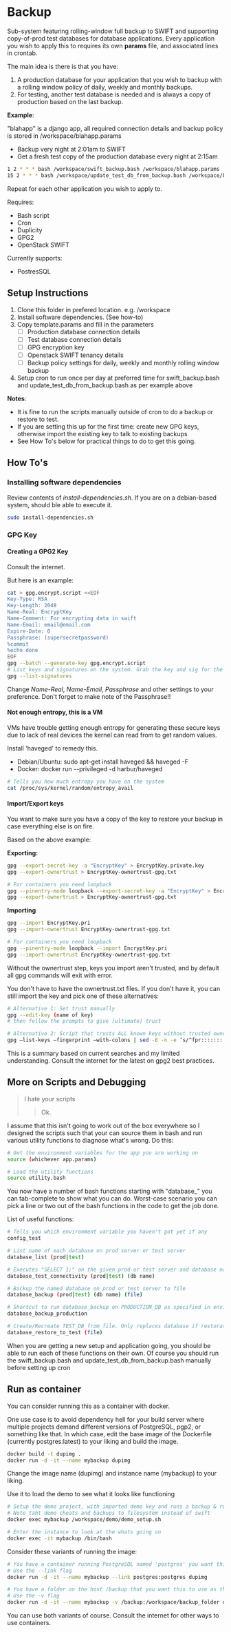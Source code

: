 # Backup #

Sub-system featuring rolling-window full backup to SWIFT and supporting copy-of-prod test databases for database applications. Every application you wish to apply this to requires its own **params** file, and associated lines in crontab.

The main idea is there is that you have:
 1. A production database for your application that you wish to backup with a rolling window policy of daily, weekly and monthly backups.
 2. For testing, another test database is needed and is always a copy of production based on the last backup.


**Example**:

"blahapp" is a django app, all required connection details and backup policy is stored in /workspace/blahapp.params
 * Backup very night at 2:01am to SWIFT
 * Get a fresh test copy of the production database every night at 2:15am
```bash
1 2 * * * bash /workspace/swift_backup.bash /workspace/blahapp.params
15 2 * * * bash /workspace/update_test_db_from_backup.bash /workspace/blahapp.params
```
Repeat for each other application you wish to apply to.

Requires:
 * Bash script
 * Cron
 * Duplicity
 * GPG2
 * OpenStack SWIFT

Currently supports:
 * PostresSQL


## Setup Instructions ##
1. Clone this folder in prefered location. e.g. /workspace
2. Install software dependencies. (See how-to)
3. Copy template.params and fill in the parameters
   - [ ] Production database connection details
   - [ ] Test database connection details
   - [ ] GPG encryption key
   - [ ] Openstack SWIFT tenancy details
   - [ ] Backup policy settings for daily, weekly and monthly rolling window backup
4. Setup cron to run once per day at preferred time for swift_backup.bash and update_test_db_from_backup.bash as per example above

**Notes**: 
 * It is fine to run the scripts manually outside of cron to do a backup or restore to test.
 * If you are setting this up for the first time: create new GPG keys, otherwise import the existing key to talk to existing backups
 * See How To's below for practical things to do to get this going.

## How To's ##

### Installing software dependencies ###
Review contents of _install-dependencies.sh_. If you are on a debian-based system, should ble able to execute it.
```bash
sudo install-dependencies.sh
```

### GPG Key ###
#### Creating a GPG2 Key ####
Consult the internet.

But here is an example:
```bash
cat > gpg.encrypt.script <<EOF
Key-Type: RSA
Key-Length: 2048
Name-Real: EncryptKey
Name-Comment: For encrypting data in swift
Name-Email: email@email.com
Expire-Date: 0
Passphrase: (supersecretpassword)
%commit
%echo done
EOF
gpg --batch --generate-key gpg.encrypt.script
# List keys and signatures on the system. Grab the key and sig for the params
gpg --list-signatures
```
Change _Name-Real_, _Name-Email_, _Passphrase_ and other settings to your preference. Don't forget to make note of the Passphrase!!

#### Not enough entropy, this is a VM ####
VMs have trouble getting enough entropy for generating these secure keys due to lack of real devices the kernel can read from to get random values.

Install 'haveged' to remedy this.
 * Debian/Ubuntu: sudo apt-get install haveged && haveged -F
 * Docker: docker run --privileged -d harbur/haveged
    
```bash
# Tells you how much entropy you have on the system
cat /proc/sys/kernel/random/entropy_avail
```

#### Import/Export keys ####
You want to make sure you have a copy of the key to restore your backup in case everything else is on fire. 

Based on the above example:

**Exporting:**
```bash
gpg --export-secret-key -a "EncryptKey" > EncryptKey.private.key
gpg --export-ownertrust > EncryptKey-ownertrust-gpg.txt

# For containers you need loopback
gpg --pinentry-mode loopback --export-secret-key -a "EncryptKey" > EncryptKey.pri
gpg --export-ownertrust > EncryptKey-ownertrust-gpg.txt
```

**Importing**
```bash
gpg --import EncryptKey.pri
gpg --import-ownertrust EncryptKey-ownertrust-gpg.txt

# For containers you need loopback
gpg --pinentry-mode loopback --import EncryptKey.pri
gpg --import-ownertrust EncryptKey-ownertrust-gpg.txt
```
Without the ownertrust step, keys you import aren't trusted, and by default all gpg commands will exit with error.

You don't have to have the ownertrust.txt files. If you don't have it, you can still import the key and pick one of these alternatives:
```bash
# Alternative 1: Set trust manually
gpg --edit-key (name of key)
# then follow the prompts to give [ultimate] trust

# Alternative 2: Script that trusts ALL known keys without trusted owner 
gpg –list-keys –fingerprint –with-colons | sed -E -n -e ‘s/^fpr:::::::::([0-9A-F]+):$/\1:6:/p’ | gpg --import-ownertrust
```

This is a summary based on current searches and my limited understanding. Consult the internet for the latest on gpg2 best practices.

## More on Scripts and Debugging ##

> I hate your scripts
>> Ok.

I assume that this isn't going to work out of the box everywhere so I designed the scripts such that your can source them in bash and run various utility functions to diagnose what's wrong. Do this:
```bash
# Get the environment variables for the app you are working on
source (whichever app.params)

# Load the utility functions
source utility.bash
```
You now have a number of bash functions starting with "database\_" you can tab-complete to show what you can do. Worst-case scenario you can pick a line or two out of the bash functions in the code to get the job done.

List of useful functions:
```bash
# Tells you which environment variable you haven't got yet if any
config_test

# List name of each database on prod server or test server
database_list (prod|test)

# Executes "SELECT 1;" on the given prod or test server and database name
database_test_connectivity (prod|test) (db name)

# Backup the named database on prod or test server to file
database_backup (prod|test) (db name) (file)

# Shortcut to run database_backup on PRODUCTION_DB as specified in environment variable
database_backup_production

# Create/Recreate TEST_DB from file. Only replaces database if restoration successful.
database_restore_to_test (file)
```

When you are getting a new setup and application going, you should be able to run each of these functions on their own. Of course you should run the swift\_backup.bash and update\_test\_db\_from_backup.bash manually before setting up cron


## Run as container ##
You can consider running this as a container with docker. 

One use case is to avoid dependency hell for your build server where multiple projects demand different versions of PostgreSQL, pgp2, or something like that. In which case, edit the base image of the Dockerfile (currently postgres:latest) to your liking and build the image.

```bash
docker build -t dupimg .
docker run -d -it --name mybackup dupimg
```
Change the image name (dupimg) and instance name (mybackup) to your liking.

Use it to load the demo to see what it looks like functioning
```bash
# Setup the demo project, with imported demo key and runs a backup & restore
# Note taht demo cheats and backups to filesystem instead of swift
docker exec mybackup /workspace/demo/demo_setup.sh

# Enter the instance to look at the whats going on
docker exec -it mybackup /bin/bash
```

Consider these variants of running the image:
```bash
# You have a container running PostgreSQL named 'postgres' you want this to talk to
# Use the --link flag
docker run -d -it --name mybackup --link postgres:postgres dupimg

# You have a folder on the host /backup that you want this to use as the local backup_folder before going to SWIFT
# Use the -v flag
docker run -d -it --name mybackup -v /backup:/workspace/backup_folder dupimg
```
You can use both variants of course. Consult the internet for other ways to use containers.

